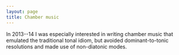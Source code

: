 ```yaml
---
layout: page
title: Chamber music
---
```


In 2013--14 I was especially interested in writing chamber music that emulated the traditional tonal idiom, but avoided dominant-to-tonic resolutions and made use of non-diatonic modes.
